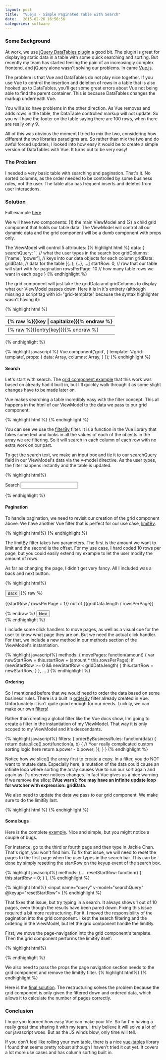 ```yaml
---
layout: post
title:  "Vuejs - Simple Paginated Table with Search"
date:   2015-02-26 16:56:56
categories: software
---
```

### Some Background
At work, we use [jQuery DataTables plugin][data-tables] a good bit. The plugin is great for displaying static data in a table with some quick searching and sorting. But recently my team has started feeling the pain of an increasingly complex frontend, and jQuery alone wasn't solving our problems. In came [Vue.js][vue-js].

The problem is that Vue and DataTables do not play nice together. If you use Vue to control the insertion and deletion of rows in a table that is also hooked up to DataTables, you'll get some great errors about Vue not being able to find the parent container. This is because DataTables changes the markup underneath Vue.

You will also have problems in the other direction. As Vue removes and adds rows in the table, the DataTable controlled markup will not update. So you will have the footer on the table saying there are 100 rows, when there are really only 9.

All of this was obvious the moment I tried to mix the two, considering how different the two libraries paradigms are. So rather than mix the two and do awful forced updates, I looked into how easy it would be to create a simple version of DataTables with Vue. It turns out to be very easy!

### The Problem
I needed a very basic table with searching and pagination. That's it. No sorted columns, as the order needed to be controlled by some business rules, not the user. The table also has frequent inserts and deletes from user interactions.


### Solution
Full example [here][fiddle-first-example].

We will have two components: (1) the main ViewModel and (2) a child grid component that holds our table data. The ViewModel will control all our dynamic data and the grid component will be a dumb component with props only.

The ViewModel will control 5 attributes:
{% highlight html %}
data: {
  searchQuery: '', 		  // what the user types in the search box
  gridColumns: ['name', 'power'], // keys into our data objects for each column
  gridData: gridData, 		  // data for the table [{..}, {..}, ...]
  startRow: 0, 			  // row that our table will start with for pagination
  rowsPerPage: 10 		  // how many table rows we want in each page
}
{% endhighlight %}

The grid component will just take the gridData and gridColumns to display what our ViewModel passes down. Here it is in it's entirety (although missing a script tag with id="grid-template" because the syntax highlighter wasn't having it):

{% highlight html %}
<table>
  <thead>
    <tr>
      <th v-for="key in columns">
        {% raw %}{{key | capitalize}}{% endraw %}
      </th>
    </tr>
  </thead>
  <tbody>
    <tr v-for="entry in data">
      <td v-for="key in columns">
        {% raw %}{{entry[key]}}{% endraw %}
      </td>
    </tr>
  </tbody>
</table>
{% endhighlight %}

{% highlight javascript %}
Vue.component('grid', {
  template: '#grid-template',
  props: {
    data: Array,
    columns: Array,
  }
});
{% endhighlight %}

#### Search
Let's start with search. The [grid component example][vue-js-grid-component] that this work was based on already had it built in, but I'll quickly walk through it as some slight changes have to be made later on.

Vue makes searching a table incredibly easy with the filter concept. This all happens in the html of our ViewModel to the data we pass to our grid component:

{% highlight html %}
<grid :data="gridData | filterBy searchQuery" :columns="gridColumns" />
{% endhighlight %}

You can see we use the [filterBy][vue-js-filter-by] filter. It is a function in the Vue library that takes some text and looks in all the values of each of the objects in the array we are filtering. So it will search in each column of each row with no extra work on our part.

To get the search text, we make an input box and tie it to our searchQuery field in our ViewModel's data via the v-model directive. As the user types, the filter happens instantly and the table is updated.

{% highlight html%}
<form id="search">
  Search
  <input name="query" v-model="searchQuery">
</form>
{% endhighlight %}

#### Pagination
To handle pagination, we need to revisit our creation of the grid component above. We have another Vue filter that is perfect for our use case, [limitBy][vue-js-limit-by].

{% highlight html%}
<grid :data="gridData | filterBy searchQuery | limitBy rowsPerPage startRow" :columns="gridColumns" />
{% endhighlight %}

The limitBy filter takes two parameters. The first is the amount we want to limit and the second is the offset. For my use case, I hard coded 10 rows per page, but you could easily extend my example to let the user modify the amount of rows.

As far as changing the page, I didn't get very fancy. All I included was a back and next button.

{% highlight html%}
<div id="page-navigation">
  <button @click=movePages(-1)>Back</button>
  {% raw %}<p>{{startRow / rowsPerPage + 1}} out of {{gridData.length / rowsPerPage}}</p>{% endraw %}
  <button @click=movePages(1)>Next</button>
</div>
{% endhighlight %}

I include some click handlers to move pages, as well as a visual cue for the user to know what page they are on. But we need the actual click handler. For that, we include a new method in our methods section of the ViewModel's instantiation.

{% highlight javascript%}
methods: {
  movePages: function(amount) {
    var newStartRow = this.startRow + (amount * this.rowsPerPage);
    if (newStartRow >= 0 && newStartRow < gridData.length) {
      this.startRow = newStartRow;
    }
  },
  ...
}
{% endhighlight %}

#### Ordering
So I mentioned before that we would need to order the data based on some business rules. There is a built in [orderBy][vue-js-order-by] filter already created in Vue. Unfortunately it isn't quite good enough for our needs. Luckily, we can make our own [filters][vue-js-custom-filters]!

Rather than creating a global filter like the Vue docs show, I'm going to create a filter in the instantiation of my ViewModel. That way it is only scoped to my ViewModel and it's descendants.

{% highlight javascript%}
filters: {
  orderByBusinessRules: function(data) {
    return data.slice().sort(function(a, b) {
      // Your really complicated custom sorting logic here
      return a.power - b.power;
    });
  }
}
{% endhighlight %}

Notice how we slice() the array first to create a copy. In a filter, you do NOT want to mutate data. Especially here, a mutation of the data could cause an infinite loop where sorting the array causes Vue to run our sort again and again as it's observer notices changes. In fact Vue gives us a nice warning if we remove the slice: **[Vue warn]: You may have an infinite update loop for watcher with expression: gridData**.

We also need to update the data we pass to our grid component. We make sure to do the limitBy last.

{% highlight html %}
<grid :data="gridData | orderByBusinessRules | filterBy searchQuery | limitBy rowsPerPage startRow" :columns="gridColumns">
{% endhighlight %}

#### Some bugs
Here is the complete [example][fiddle-first-example]. Nice and simple, but you might notice a couple of bugs.

For instance, go to the third or fourth page and then type in Jackie Chan. That's right, you won't find him. To fix that issue, we will need to reset the pages to the first page when the user types in the search bar. This can be done by simply resetting the startRow on the keyup event of the search box.

{% highlight javascript%}
methods: {
  ...
  resetStartRow: function() {
    this.startRow = 0;
  }
},
{% endhighlight %}

{% highlight html%}
<input name="query" v-model="searchQuery" @keyup="resetStartRow">
{% endhighlight %}

That fixes that issue, but try typing in a search. It always shows 1 out of 10 pages, even though the results have been pared down. Fixing this issue required a bit more restructuring. For it, I moved the responsibility of the pagination into the grid component. I kept the search filtering and the ordering in the ViewModel, but let the grid component handle the limitBy.

First, we move the page-navigation into the grid component's template. Then the grid component performs the limitBy itself:

{% highlight html%}
<tr v-for="entry in data | limitBy rowsPerPage startRow">
{% endhighlight %}

We also need to pass the props the page navigation section needs to the grid component and remove the limitBy filter.
{% highlight html%}
<grid :data="gridData | orderByBusinessRules | filterBy searchQuery" :columns="gridColumns" :move-pages="movePages" :start-row="startRow" :rows-per-page="rowsPerPage">
{% endhighlight %}

Here is the [final solution][fiddle-final-example]. The restructuring solves the problem because the grid component is only given the filtered down and ordered data, which allows it to calculate the number of pages correctly.

### Conclusion
I hope you learned how easy Vue can make your life. So far I'm having a really great time sharing it with my team. I truly believe it will solve a lot of our javascript woes. But as the JS winds blow, only time will tell.

If you don't feel like rolling your own table, there is a nice [vue-tables][vue-tables] library I found that seems pretty robust although I haven't tried it out yet. It covers a lot more use cases and has column sorting built in.

[data-tables]: https://www.datatables.net/ 
[vue-js]: http://vuejs.org/
[vue-js-grid-component]: http://vuejs.org/examples/grid-component.html
[vue-js-filter-by]: http://vuejs.org/api/#filterBy
[vue-js-limit-by]: http://vuejs.org/api/#limitBy
[vue-js-order-by]: http://vuejs.org/api/#orderBy
[vue-js-custom-filters]: http://vuejs.org/guide/custom-filter.html
[fiddle-first-example]: http://jsfiddle.net/ctlevi/65ug9tu0/1/
[fiddle-final-example]: http://jsfiddle.net/ctlevi/xbarpj1L/3/
[vue-tables]: https://github.com/matfish2/vue-tables

